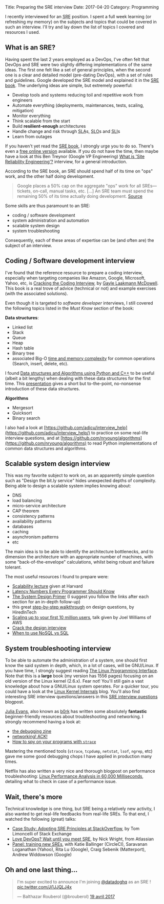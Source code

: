 Title: Preparing the SRE interview
Date: 2017-04-20
Category: Programming

I recently interviewed for an <abbr title="Site Reliability Engineer">SRE</abbr> position. I spent a full week learning (or refreshing my memory) on the subjects and topics that could be covered in such an interview. I'll try and lay down the list of topics I covered and resources I used.

## What is an SRE?

Having spent the last 2 years employed as a DevOps, I've often felt that DevOps and SRE were two slightly differing implementations of the same ideas. The first one felt like a set of general principles, when the second one is a clear and detailed model (pre-dating DevOps), with a set of rules and guidelines. Google developed the SRE model and explained it in the [SRE book][srebook]. The underlying ideas are simple, but extremely powerful:

* Develop tools and systems reducing toil and repetitive work from engineers
* Automate everything (deployments, maintenances, tests, scaling, mitigation)
* Monitor everything
* Think scalable from the start
* Build **resilient-enough** architectures
* Handle change and risk through <abbr title="Service Level Agreement">SLA</abbr>s, <abbr title="Service Level Objective">SLO</abbr>s and <abbr title="Service Level Indicator">SLI</abbr>s
* Learn from outages

If you haven't yet read the [SRE book][srebook], I strongly urge you to do so. There's even a [free online version](https://landing.google.com/sre/book/index.html) available. If you do not have the time, then maybe have a look at this Ben Treynor (Google VP Engineering) [What is 'Site Reliability Engineering'?](https://landing.google.com/sre/interview/ben-treynor.html) interview, for a general introduction.

According to the SRE book, an SRE should spend half of its time on "ops" work, and the other half doing development.

>  Google places a 50% cap on the aggregate "ops" work for all SREs—tickets, on-call, manual tasks, etc. [...] An SRE team must spend the remaining 50% of its time actually doing development.
[Source](https://landing.google.com/sre/book/chapters/introduction.html)

Some skills are thus paramount to an SRE:

* coding / software development
* system administration and automation
* scalable system design
* system troubleshooting

Consequently, each of these areas of expertise can be (and often are) the subject of an interview.

## Coding / Software development interview

I've found that the reference resource to prepare a coding interview, especially when targeting companies like Amazon, Google, Microsoft, Yahoo, etc, is [Cracking the Coding Interview][ctci], by [Gayle Laakmann McDowell][ctci_by]. This book is a real trove of advice (technical or not) and example exercises (with the associated solutions).

Even though it is targeted to *software developer* interviews, I still covered the following topics listed in the *Must Know* section of the book:

**Data structures**:

* Linked list
* Stack
* Queue
* Heap
* Hash table
* Binary tree
* associated Big-O [time and memory complexity](http://bigocheatsheet.com/) for common operations (Search, insert, delete, etc).

I found [Data structures and Algorithms using Python and C++][dataalgo] to be useful (albeit a bit lengthy) when dealing with these data structures for the first time. This [presentation](http://www.columbia.edu/~jxz2101/#) gives a short but to-the-point, no-nonsense introduction of these data structures.

**Algorithms**

* Mergesort
* Quicksort
* Binary search

I also had a look at [https://github.com/adicu/interview_help](https://github.com/adicu/interview_help/) to practice on some real-life interview questions, and at [https://github.com/nryoung/algorithms](https://github.com/nryoung/algorithms) to read Python implementations of common data structures and algorithms.

## Scalable system design interview

This was my favorite subject to work on, as an apparently simple question such as "Design the bit.ly service" hides unexpected depths of complexity. Being able to design a scalable system implies knowing about:

* DNS
* load balancing
* micro-service architecture
* CAP theorem
* consistency patterns
* availability patterns
* databases
* caching
* asynchronism patterns
* etc

The main idea is to be able to identify the architecture bottlenecks, and to dimension the architecture with an appropriate number of machines, with some "back-of-the-envelope" calculations, whilst being robust and failure tolerant.

The most useful resources I found to prepare were:

* [Scalability lecture](https://www.youtube.com/watch?v=-W9F__D3oY4) given at Harvard
* [Latency Numbers Every Programmer Should Know](http://norvig.com/21-days.html#answers)
* [The System Design Primer](https://github.com/donnemartin/system-design-primer) (I suggest you follow the links after each section for an in-depth follow-up)
* this great [step-by-step walkthrough](https://www.hiredintech.com/classrooms/system-design/lesson/52) on design questions, by HiredInTech
* [Scaling up to your first 10 million users](https://www.youtube.com/watch?v=vg5onp8TU6Q), talk given by Joel Williams of AWS
* [Crack the design interview](http://www.puncsky.com/blog/2016/02/14/crack-the-system-design-interview/)
* [When to use NoSQL vs SQL](https://docs.microsoft.com/en-us/azure/documentdb/documentdb-nosql-vs-sql)


## System troubleshooting interview

To be able to automate the administration of a system, one should first know the said system in depth, which, in a lot of cases, will be GNU/Linux. If you have time, I strongly suggest reading [The Linux Programming Interface][tlpi]. Note that this is a **large** book (my version has 1556 pages) focusing on an old version of the Linux kernel (2.6.x). Fear not! You'll still gain a vast knowledge about how a GNU/Linux system operates. For a quicker tour, you could have a look at the [Linux Kernel Internals][linuxtour] blog. You'll also find interesting SRE interview questions/answers in this [SRE interview questions](https://syedali.net/engineer-interview-questions/) blogpost.

[Julia Evans](https://jvns.ca/), also known as [b0rk](https://twitter.com/b0rk) has written some absolutely **fantastic** beginner-friendly resources about troubleshooting and networking.
I strongly recommend having a look at:

* [the debugging zine](http://jvns.ca/debugging-zine.pdf)
* [networking! ACK!](https://jvns.ca/networking-zine.pdf)
* [How to spy on your programs with `strace`](http://jvns.ca/strace-zine-v2.pdf)

Mastering the mentioned tools (`strace`, `tcpdump`, `netstat`, `lsof`, `ngrep`, etc) gave me some good debugging chops I have applied in production many times.

Netflix has also written a very nice and thorough blogpost on performance troubleshooting: [Linux Performance Analysis in 60,000 Milliseconds](http://techblog.netflix.com/2015/11/linux-performance-analysis-in-60s.html), detailing what to check in case of a performance issue.

## Wait, there's more

Technical knowledge is one thing, but SRE being a relatively new activity, I also wanted to get real-life feedbacks from real-life SREs. To that end, I watched the following (great) talks:

* [Case Study: Adopting SRE Principles at StackOverflow](https://www.usenix.org/conference/srecon15/program/presentation/limoncelli), by Tom Limoncelli of Stack Exchange
* [Love DevOps? Wait until you meet SRE](https://www.youtube.com/watch?v=fsTpRx8Pt-k), by Nick Wright, from Atlassian
* [Panel: training new SREs](https://www.usenix.org/conference/srecon17americas/program/presentation/training-new-sres), with Katie Ballinger (CircleCI), Saravanan Loganathan (Yahoo), Rita Lu (Google), Craig Sebenik (Matterport), Andrew Widdowson (Google)

## Oh and one last thing...

<blockquote class="twitter-tweet" data-lang="fr"><p lang="en" dir="ltr">I&#39;m super excited to announce I&#39;m joining <a href="https://twitter.com/datadoghq">@datadoghq</a> as an SRE ! <a href="https://t.co/Ji1JJQLJ4x">pic.twitter.com/Ji1JJQLJ4x</a></p>&mdash; Balthazar Rouberol (@brouberol) <a href="https://twitter.com/brouberol/status/854620051307196417">19 avril 2017</a></blockquote>
<script async src="https://platform.twitter.com/widgets.js" charset="utf-8"></script>

[srebook]: https://landing.google.com/sre/book.html
[ctci]: https://www.amazon.com/Cracking-Coding-Interview-Programming-Questions/dp/0984782850/ref=sr_1_1?ie=UTF8&qid=1492689425&sr=8-1&keywords=cracking+the+coding+interview
[ctci_by]: https://www.amazon.com/Gayle-Laakmann-McDowell/e/B004BI1ZUQ/ref=dp_byline_cont_book_1
[dataalgo]: https://www.amazon.com/Data-Structures-Algorithms-Using-Python/dp/1590282337
[tlpi]: https://www.amazon.com/Linux-Programming-Interface-System-Handbook/dp/1593272200/ref=sr_1_1?ie=UTF8&qid=1492692882&sr=8-1&keywords=linux+programming+interface
[linuxtour]: http://learnlinuxconcepts.blogspot.fr/2014/10/this-blog-is-to-help-those-students-and.html